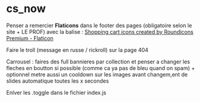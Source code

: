 # cs_now

Penser a remercier **Flaticons** dans le footer des pages (obligatoire selon le site + LE PROF) avec la balise : <a href="https://www.flaticon.com/free-icons/shopping-cart" title="shopping cart icons">Shopping cart icons created by Roundicons Premium - Flaticon</a>

Faire le troll (message en russe / rickroll) sur la page 404

Carrousel : faires des full bannieres par collection et penser a changer les fleches en boutton si possible (comme ca ya pas de bleu quand on spam) + optionnel metre aussi un cooldown sur les images avant changem,ent de slides automatique toutes les x secondes

Enlver les .toggle dans le fichier index.js